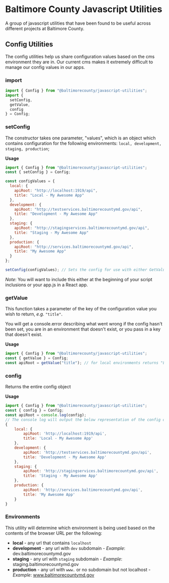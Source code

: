 # Baltimore County Javascript Utilities

A group of javascript utilities that have been found to be useful across different projects at Baltimore County.

## Config Utilities

The config utilities help us share configuration values based on the cms environment they are in. Our current cms makes it extremely difficult to manage our config values in our apps.

### import

```js
import { Config } from "@baltimorecounty/javascript-utilities";
import {
  setConfig,
  getValue,
  config
} = Config;
```

### setConfig

The constructor takes one parameter, "values", which is an object which contains configuration for the following environments: `local, development, staging, production`;

**Usage**

```js
import { Config } from "@baltimorecounty/javascript-utilities";
const { setConfig } = Config;

const configValues = {
  local: {
    apiRoot: "http://localhost:1919/api",
    title: "Local - My Awesome App"
  },
  development: {
    apiRoot: "http://testservices.baltimorecountymd.gov/api",
    title: "Development - My Awesome App"
  },
  staging: {
    apiRoot: "http://stagingservices.baltimorecountymd.gov/api",
    title: "Staging - My Awesome App"
  },
  production: {
    apiRoot: "http://services.baltimorecountymd.gov/api",
    title: "My Awesome App"
  }
};

setConfig(configValues); // Sets the config for use with either GetValue or Config
```

_Note_: You will want to include this either at the beginning of your script inclusions or your app.js in a React app.

### getValue

This function takes a parameter of the key of the configuration value you wish to return, _e.g._ `"title"`.

You will get a console.error describing what went wrong if the config hasn't been set, you are in an environment that doesn't exist, or you pass in a key that doesn't exist.

**Usage**

```js
import { Config } from "@baltimorecounty/javascript-utilities";
const { getValue } = Config;
const apiRoot = getValue("title"); // for local environments returns "Local - My Awesome App" if used with the config object from the above example
```

### config

Returns the entire config object

**Usage**

```js
import { Config } from "@baltimorecounty/javascript-utilities";
const { config } = Config;
const apiRoot = console.log(config);
// The console log will output the below representation of the config object:
{
	local: {
		apiRoot: 'http://localhost:1919/api',
		title: 'Local - My Awesome App'
	},
	development: {
		apiRoot: 'http://testservices.baltimorecountymd.gov/api',
		title: 'Development - My Awesome App'
	},
	staging: {
		apiRoot: 'http://stagingservices.baltimorecountymd.gov/api',
		title: 'Staging - My Awesome App'
	},
	production: {
		apiRoot: 'http://services.baltimorecountymd.gov/api',
		title: 'My Awesome App'
	}
}
```

### Environments

This utility will determine which environment is being used based on the contents of the browser URL per the following:

- **local** - any url that contains `localhost`
- **development** - any url with `dev` subdomain - _Example_: dev.baltimorecountymd.gov
- **staging** - any url with `staging` subdomain - _Example_: staging.baltimorecountymd.gov
- **production** - any url with `www.` or no subdomain but not localhost - _Example_: www.baltimorecountymd.gov
